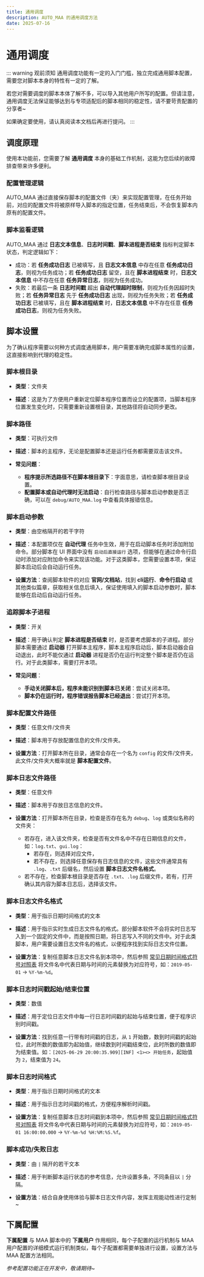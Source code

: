 ```yaml
---
title: 通用调度
description: AUTO_MAA 的通用调度方法
date: 2025-07-16
---
```


# 通用调度

::: warning 观前须知
通用调度功能有一定的入门门槛，独立完成通用脚本配置，需要您对脚本本身的特性有一定的了解。

若您对需要调度的脚本本体了解不多，可以导入其他用户所写的配置。但请注意，通用调度无法保证能够达到与专项适配后的脚本相同的稳定性，请不要苛责配置的分享者~

如果确定要使用，请认真阅读本文档后再进行提问。
:::

## 调度原理

使用本功能前，您需要了解 **通用调度** 本身的基础工作机制，这能为您后续的故障排查带来许多便利。

### 配置管理逻辑

AUTO_MAA 通过直接保存脚本的配置文件（夹）来实现配置管理，在任务开始前，对应的配置文件将被原样导入脚本的指定位置，任务结束后，不会恢复脚本内原有的配置文件。

### 脚本监看逻辑

AUTO_MAA 通过 **日志文本信息**、**日志时间戳**、**脚本进程是否结束** 指标判定脚本状态，判定逻辑如下：

- 成功：若 **任务成功日志** 已被填写，且 **日志文本信息** 中存在任意 **任务成功日志**，则视为任务成功；若 **任务成功日志** 留空，且在 **脚本进程结束** 时，**日志文本信息** 中不存在任意 **任务异常日志**，则视为任务成功。
- 失败：若最后一条 **日志时间戳** 超出 **自动代理超时限制**，则视为任务因超时失败；若 **任务异常日志** 先于 **任务成功日志** 出现，则视为任务失败；若 **任务成功日志** 已被填写，且在 **脚本进程结束** 时，**日志文本信息** 中不存在任意 **任务成功日志**，则视为任务失败。

## 脚本设置

为了确认程序需要以何种方式调度通用脚本，用户需要准确完成脚本属性的设置，这直接影响到代理的稳定性。

### 脚本根目录

- **类型**：文件夹

- **描述**：这是为了方便用户重新定位脚本程序位置而设立的配置项，当脚本程序位置发生变化时，只需要重新设置根目录，其他路径将自动同步更改。

### 脚本路径

- **类型**：可执行文件

- **描述**：脚本的主程序，无论是配置脚本还是运行任务都需要双击该文件。

- **常见问题**：

    - **程序提示所选路径不在脚本根目录下**：字面意思，请检查脚本根目录设置。
    - **配置脚本或自动代理时无法启动**：自行检查路径与脚本启动参数是否正确，可以在 `debug/AUTO_MAA.log` 中查看具体报错信息。

### 脚本启动参数

- **类型**：由空格隔开的若干字符

- **描述**：本配置项仅在 **自动代理** 任务中生效，用于在启动脚本任务时添加附加命令。部分脚本在 UI 界面中没有 `启动后直接运行` 选项，但能够在通过命令行启动时添加对应附加命令来实现该功能。对于这类脚本，您需要设置本项，保证脚本启动后会自动运行任务。

- **设置方法**：查阅脚本软件的对应 **官网/文档站**，找到 **cli运行**、**命令行启动** 或其他类似篇章，获取相关信息后填入，保证使用填入的脚本启动参数时，脚本能够在启动后自动运行任务。

### 追踪脚本子进程

- **类型**：开关

- **描述**：用于确认判定 **脚本进程是否结束** 时，是否要考虑脚本的子进程。部分脚本需要通过 **启动器** 打开脚本主程序，脚本主程序启动后，脚本启动器会自动退出，此时不能仅通过 **启动器** 进程是否仍在运行判定整个脚本是否仍在运行。对于此类脚本，需要打开本项。

- **常见问题**：

    - **手动关闭脚本后，程序未能识别到脚本已关闭**：尝试关闭本项。
    - **脚本仍在运行时，程序错误报告脚本已经退出**：尝试打开本项。

### 脚本配置文件路径

- **类型**：任意文件/文件夹

- **描述**：脚本用于存放配置信息的文件/文件夹。

- **设置方法**：打开脚本所在目录，通常会存在一个名为 `config` 的文件/文件夹，此文件/文件夹大概率就是 **脚本配置文件**。

### 脚本日志文件路径

- **类型**：任意文件

- **描述**：脚本用于存放日志信息的文件。

- **设置方法**：打开脚本所在目录，检查是否存在名为 `debug`、`log` 或类似名称的文件夹：
    - 若存在，进入该文件夹，检查是否有文件名中不存在日期信息的文件，如：`log.txt`、`gui.log`：
        - 若存在，则选择对应文件，
        - 若不存在，则选择任意保存有日志信息的文件，这些文件通常具有 `.log`、`.txt` 后缀名，然后设置 **脚本日志文件名格式**。
    - 若不存在，检查脚本根目录是否存在 `.txt`、`.log` 后缀文件，若有，打开确认其内容为脚本日志后，选择该文件。

### 脚本日志文件名格式

- **类型**：用于指示日期时间格式的文本

- **描述**：用于指示实时生成日志文件名的格式。部分脚本软件不会将实时日志写入到一个固定的文件中，而是按照日期，将日志写入不同的文件中。对于此类脚本，用户需要设置日志文件名的格式，以便程序找到实际日志文件位置。

- **设置方法**：复制任意脚本日志文件名到本项中，然后参照 [常见日期时间格式符号对照表](https://doc.automaa.xyz/advanced-features.html#%E5%B8%B8%E8%A7%81%E6%97%A5%E6%9C%9F%E6%97%B6%E9%97%B4%E6%A0%BC%E5%BC%8F%E7%AC%A6%E5%8F%B7%E5%AF%B9%E7%85%A7%E8%A1%A8) 将文件名中代表日期与时间的元素替换为对应符号，如：`2019-05-01` -> `%Y-%m-%d`。

### 脚本日志时间戳起始/结束位置

- **类型**：数值

- **描述**：用于定位日志文件中每一行日志时间戳的起始与结束位置，便于程序识别时间戳。

- **设置方法**：找到任意一行带有时间戳的日志，从 `1` 开始数，数到时间戳的起始位，此时所数的数值即为起始值，继续数到时间戳结束位，此时所数的数值即为结束值。如：`[2025-06-29 20:00:35.909][INF] <1><> 开始任务`，起始值为 `2`，结束值为 `24`。

### 脚本日志时间格式

- **类型**：用于指示日期时间格式的文本

- **描述**：用于指示日志时间戳的格式，方便程序解析时间戳。

- **设置方法**：复制任意脚本日志时间戳到本项中，然后参照 [常见日期时间格式符号对照表](https://doc.automaa.xyz/advanced-features.html#%E5%B8%B8%E8%A7%81%E6%97%A5%E6%9C%9F%E6%97%B6%E9%97%B4%E6%A0%BC%E5%BC%8F%E7%AC%A6%E5%8F%B7%E5%AF%B9%E7%85%A7%E8%A1%A8) 将文件名中代表日期与时间的元素替换为对应符号，如：`2019-05-01 16:00:00.000` -> `%Y-%m-%d %H:%M:%S.%f`。

### 脚本成功/失败日志

- **类型**：由 `|` 隔开的若干文本

- **描述**：用于判断脚本运行状态的参考信息，允许设置多条，不同条目以 `|` 分隔。

- **设置方法**：结合自身使用体验与脚本日志文件内容，发挥主观能动性进行定制~

## 下属配置

**下属配置** 与 MAA 脚本中的 **下属用户** 作用相同，每个子配置的运行机制与 MAA 用户配置的详细模式运行机制类似，每个子配置都需要单独进行设置，设置方法与 MAA 配置方法相同。

*参考配置功能正在开发中，敬请期待~*
